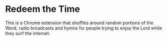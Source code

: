 Redeem the Time
===============

This is a Chrome extension that shuffles around random portions of the Word, radio broadcasts and hymns for people trying to enjoy the Lord while they surf the internet.